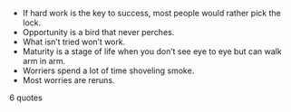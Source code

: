  - If hard work is the key to success, most people would rather pick the lock.
 - Opportunity is a bird that never perches.
 - What isn’t tried won’t work.
 - Maturity is a stage of life when you don’t see eye to eye but can walk arm in arm.
 - Worriers spend a lot of time shoveling smoke.
 - Most worries are reruns.

6 quotes
